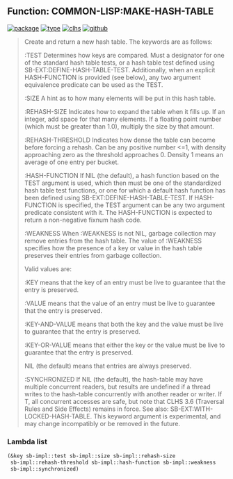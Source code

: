 ## Function: COMMON-LISP:MAKE-HASH-TABLE
[![package](https://img.shields.io/badge/Package-COMMON--LISP-5f9ea0.svg?style=social&colorA=999999)](../) [![type](https://img.shields.io/badge/Type-Function-5f9ea0.svg?style=social&colorA=999999)](../#function) [![clhs](https://img.shields.io/badge/CLHS-MAKE--HASH--TABLE-5f9ea0.svg?style=social&colorA=999999)](http://www.lispworks.com/documentation/HyperSpec/Body/f_mk_has.htm) [![github](https://img.shields.io/badge/GitHub-View_the_source-5f9ea0.svg?style=social&colorA=999999&logo=github)](https://github.com/sbcl/sbcl/blob/master/src/code/target-hash-table.lisp/) 

> Create and return a new hash table. The keywords are as follows:
> 
> :TEST
> Determines how keys are compared. Must a designator for one of the
> standard hash table tests, or a hash table test defined using
> SB-EXT:DEFINE-HASH-TABLE-TEST. Additionally, when an explicit
> HASH-FUNCTION is provided (see below), any two argument equivalence
> predicate can be used as the TEST.
> 
> :SIZE
> A hint as to how many elements will be put in this hash table.
> 
> :REHASH-SIZE
> Indicates how to expand the table when it fills up. If an integer, add
> space for that many elements. If a floating point number (which must be
> greater than 1.0), multiply the size by that amount.
> 
> :REHASH-THRESHOLD
> Indicates how dense the table can become before forcing a rehash. Can be
> any positive number <=1, with density approaching zero as the threshold
> approaches 0. Density 1 means an average of one entry per bucket.
> 
> :HASH-FUNCTION
> If NIL (the default), a hash function based on the TEST argument is used,
> which then must be one of the standardized hash table test functions, or
> one for which a default hash function has been defined using
> SB-EXT:DEFINE-HASH-TABLE-TEST. If HASH-FUNCTION is specified, the TEST
> argument can be any two argument predicate consistent with it. The
> HASH-FUNCTION is expected to return a non-negative fixnum hash code.
> 
> :WEAKNESS
> When :WEAKNESS is not NIL, garbage collection may remove entries from the
> hash table. The value of :WEAKNESS specifies how the presence of a key or
> value in the hash table preserves their entries from garbage collection.
> 
> Valid values are:
> 
> :KEY means that the key of an entry must be live to guarantee that the
> entry is preserved.
> 
> :VALUE means that the value of an entry must be live to guarantee that
> the entry is preserved.
> 
> :KEY-AND-VALUE means that both the key and the value must be live to
> guarantee that the entry is preserved.
> 
> :KEY-OR-VALUE means that either the key or the value must be live to
> guarantee that the entry is preserved.
> 
> NIL (the default) means that entries are always preserved.
> 
> :SYNCHRONIZED
> If NIL (the default), the hash-table may have multiple concurrent readers,
> but results are undefined if a thread writes to the hash-table
> concurrently with another reader or writer. If T, all concurrent accesses
> are safe, but note that CLHS 3.6 (Traversal Rules and Side Effects)
> remains in force. See also: SB-EXT:WITH-LOCKED-HASH-TABLE. This keyword
> argument is experimental, and may change incompatibly or be removed in the
> future.

### Lambda list
```cl
(&key sb-impl::test sb-impl::size sb-impl::rehash-size
 sb-impl::rehash-threshold sb-impl::hash-function sb-impl::weakness
 sb-impl::synchronized)
```
